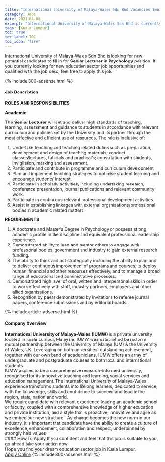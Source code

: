 ```yaml
---
title: "International University of Malaya-Wales Sdn Bhd Vacancies Senior Lecturer in Psychology" 
category: Jobs 
date: 2021-04-08 
excerpt: "International University of Malaya-Wales Sdn Bhd is currently looking for suitable person to fill in the Senior Lecturer in Psychology which positioned at Kuala Lumpur" 
tags: [Kuala Lumpur] 
toc: true 
toc_label: TOC 
toc_icon: "fire" 
--- 
```


<p>International University of Malaya-Wales Sdn Bhd is looking for new potential candidates to fill in for <b>Senior Lecturer in Psychology</b> position. If you currently looking for new education sector job opportunities and qualified with the job desc, feel free to apply this job.
</p>{% include 300-adsense.html %} 
<div><div><h4>Job Description</h4></div><div><div><span><div><p><strong>ROLES AND RESPONSIBILITIES</strong></p><p><strong>Academic</strong></p><p>The <strong>Senior</strong> <strong>Lecturer </strong>will set and deliver high standards of teaching, learning, assessment and guidance to students in accordance with relevant curriculum and policies set by the University and its partner through the most effective and efficient use of resources. The role is inclusive of:</p><ol><li>Undertake teaching and teaching related duties such as preparation, development and design of teaching materials; conduct classes/lectures, tutorials and practical&#8217;s; consultation with students, invigilation, marking and assessment.</li><li>Participate and contribute in programme and curriculum development</li><li>Plan and implement teaching strategies to optimise student learning and encourage students&#8217; interest.</li><li>Participate in scholarly activities, including undertaking research, conference presentation, journal publications and relevant community work.</li><li>Participate in continuous relevant professional development activities.</li><li>Assist in establishing linkages with external organisations/professional bodies in academic related matters.</li></ol><p><strong>REQUIREMENTS</strong></p><ol><li>A doctorate and Master&#8217;s Degree in Psychology or possess strong academic profile in the discipline and equivalent professional leadership experience.</li><li>Demonstrated ability to lead and mentor others to engage with professional bodies, government and industry to gain external research funding.</li><li>The ability to think and act strategically including the ability to plan and to deliver continuous improvement of programs and courses; to deploy human, financial and other resources effectively; and to manage a broad range of educational and administrative processes.</li><li>Demonstrated high level <span>of </span>oral, written and interpersonal skills in order to work effectively with staff, industry partners, employers and other allied organisations.</li><li>Recognition by peers demonstrated by invitations to referee journal papers, conference submissions and by editorial boards.</li></ol></div></span></div></div></div> 
{% include article-adsense.html %} 
<div><div><h4>Company Overview</h4></div><div><div><span><div><div>
<div><strong>International University of Malaya-Wales (IUMW)</strong> is a private university located in Kuala Lumpur, Malaysia. IUMW was established based on a mutual partnership between the University of Malaya (UM) &amp; the University of Wales, UK. Leveraging on both universities' outstanding achievement, together with our own band of academicians, IUMW offers an array of undergraduate and postgraduate courses to both local and international students.</div>
<div>&#8203;IUMW aspires to be a comprehensive research-informed university, recognised for its innovative teaching and learning, social services and education management. The International University of Malaya-Wales experience transforms students into lifelong learners, dedicated to service, with the knowledge, skills and confidence to succeed and lead in the region, state, nation and world.</div>
We require candidate with relevant experience leading an academic school or faculty, coupled with a comprehensive knowledge of higher education and private institution, and a style that is proactive, innovative and agile as we embed our new structure. &#160;As change becomes the new norm in our industry, it is important that candidate have the ability to create a culture of excellence, enhancement, collaboration and respect, underpinned by strongly held values</div></div></span></div></div></div> 
#### How To Apply 
If you confident and feel that this job is suitable to you, go ahead take your action now. <br/> 
Hope you find your dream education sector job in Kuala Lumpur. <br/> 
<a href="https://www.jobstreet.com.my/en/job/senior-lecturer-in-psychology-4529698?jobId=jobstreet-my-job-4529698" class="btn btn--info" target="_blank" rel="nofollow noopenner">Apply Online</a> 
{% include 300-adsense.html %} 